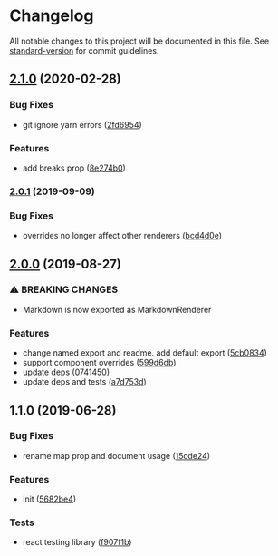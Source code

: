 # Changelog

All notable changes to this project will be documented in this file. See [standard-version](https://github.com/conventional-changelog/standard-version) for commit guidelines.

## [2.1.0](https://github.com/asyarb/markdown-react-renderer/compare/v2.0.1...v2.1.0) (2020-02-28)


### Bug Fixes

* git ignore yarn errors ([2fd6954](https://github.com/asyarb/markdown-react-renderer/commit/2fd6954))


### Features

* add breaks prop ([8e274b0](https://github.com/asyarb/markdown-react-renderer/commit/8e274b0))

### [2.0.1](https://github.com/asyarb/markdown-react-renderer/compare/v2.0.0...v2.0.1) (2019-09-09)


### Bug Fixes

* overrides no longer affect other renderers ([bcd4d0e](https://github.com/asyarb/markdown-react-renderer/commit/bcd4d0e))

## [2.0.0](https://github.com/asyarb/markdown-react-renderer/compare/v1.1.0...v2.0.0) (2019-08-27)


### ⚠ BREAKING CHANGES

* Markdown is now exported as MarkdownRenderer

### Features

* change named export and readme. add default export ([5cb0834](https://github.com/asyarb/markdown-react-renderer/commit/5cb0834))
* support component overrides ([599d6db](https://github.com/asyarb/markdown-react-renderer/commit/599d6db))
* update deps ([0741450](https://github.com/asyarb/markdown-react-renderer/commit/0741450))
* update deps and tests ([a7d753d](https://github.com/asyarb/markdown-react-renderer/commit/a7d753d))

## 1.1.0 (2019-06-28)


### Bug Fixes

* rename map prop and document usage ([15cde24](https://github.com/asyarb/markdown-react-renderer/commit/15cde24))


### Features

* init ([5682be4](https://github.com/asyarb/markdown-react-renderer/commit/5682be4))


### Tests

* react testing library ([f907f1b](https://github.com/asyarb/markdown-react-renderer/commit/f907f1b))
